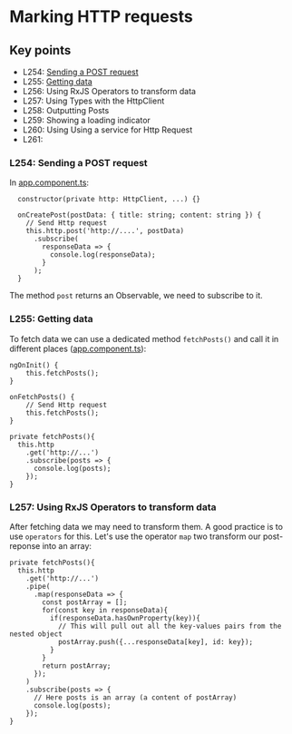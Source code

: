 # Marking HTTP requests

## Key points
* L254: [Sending a POST request](#l254-sending-a-post-request)
* L255: [Getting data](#l255-getting-data)
* L256: Using RxJS Operators to transform data
* L257: Using Types with the HttpClient
* L258: Outputting Posts
* L259: Showing a loading indicator
* L260: Using Using a service for Http Request
* L261:


### L254: Sending a POST request
In [app.component.ts](https://github.com/ebd622/fe-samples/blob/master/http/src/app/app.component.ts):

```
  constructor(private http: HttpClient, ...) {}

  onCreatePost(postData: { title: string; content: string }) {
    // Send Http request
    this.http.post('http://....', postData)
      .subscribe(
        responseData => {
          console.log(responseData);
        }
      );
  }
```
The method `post` returns an Observable, we need to subscribe to it.

### L255: Getting data
To fetch data we can use a dedicated method `fetchPosts()` and call it in different places ([app.component.ts](https://github.com/ebd622/fe-samples/blob/master/http/src/app/app.component.ts)):

```
ngOnInit() {
    this.fetchPosts();
}
  
onFetchPosts() {
    // Send Http request
    this.fetchPosts();
}

private fetchPosts(){
  this.http
    .get('http://...')
    .subscribe(posts => {
      console.log(posts);
    });
}
```
### L257: Using RxJS Operators to transform data
After fetching data we may need to transform them. A good practice is to use `operators` for this. Let's use the operator `map` two transform our post-reponse into an array:

```
private fetchPosts(){
  this.http
    .get('http://...')
    .pipe(
      .map(responseData => {
        const postArray = [];
        for(const key in responseData){
          if(responseData.hasOwnProperty(key)){
            // This will pull out all the key-values pairs from the nested object
            postArray.push({...responseData[key], id: key});
          }
        }
        return postArray;
      });
    )
    .subscribe(posts => {
      // Here posts is an array (a content of postArray)
      console.log(posts);
    });
}

```
